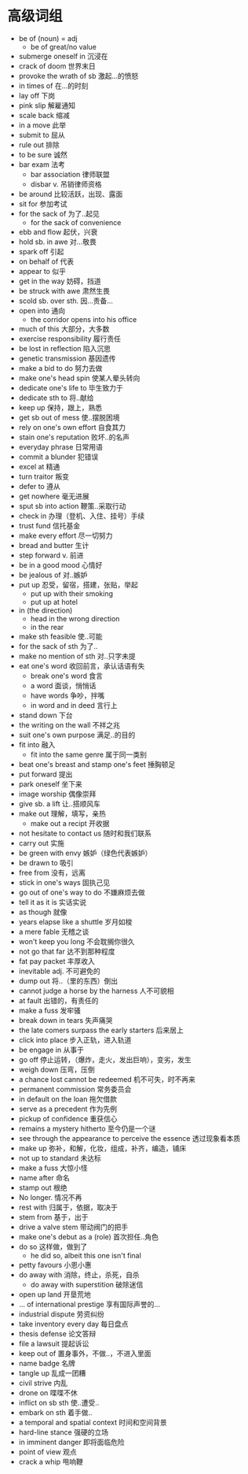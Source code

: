 # 高级词组

- be of (noun) = adj
  - be of great/no value
- submerge oneself in 沉浸在
- crack of doom 世界末日
- provoke the wrath of sb 激起...的愤怒
- in times of 在...的时刻
- lay off 下岗
- pink slip 解雇通知
- scale back 缩减
- in a move 此举
- submit to 屈从
- rule out 排除
- to be sure 诚然
- bar exam 法考
  - bar association 律师联盟
  - disbar v. 吊销律师资格
- be around 比较活跃，出现、露面
- sit for 参加考试
- for the sack of 为了..起见
  - for the sack of convenience
- ebb and flow 起伏，兴衰
- hold sb. in awe 对...敬畏
- spark off 引起
- on behalf of 代表
- appear to 似乎
- get in the way 妨碍，挡道
- be struck with awe 肃然生畏
- scold sb. over sth. 因...责备...
- open into 通向
  - the corridor opens into his office
- much of this 大部分，大多数
- exercise responsibility 履行责任
- be lost in reflection 陷入沉思
- genetic transmission 基因遗传
- make a bid to do 努力去做
- make one's head spin 使某人晕头转向
- dedicate one's life to 毕生致力于
- dedicate sth to 将..献给
- keep up 保持，跟上，熟悉
- get sb out of mess 使..摆脱困境
- rely on one's own effort 自食其力
- stain one's reputation 败坏..的名声
- everyday phrase 日常用语
- commit a blunder 犯错误
- excel at 精通
- turn traitor 叛变
- defer to 遵从
- get nowhere 毫无进展
- sput sb into action 鞭策..采取行动
- check in 办理（登机、入住、挂号）手续
- trust fund 信托基金
- make every effort 尽一切努力
- bread and butter 生计
- step forward v. 前进
- be in a good mood 心情好
- be jealous of 对..嫉妒
- put up 忍受，留宿，搭建，张贴，举起
  - put up with their smoking
  - put up at hotel
- in (the direction)
  - head in the wrong direction
  - in the rear
- make sth feasible 使..可能
- for the sack of sth 为了..
- make no mention of sth 对..只字未提
- eat one's word 收回前言，承认话语有失
  - break one's word 食言
  - a word 面谈，悄悄话
  - have words 争吵，拌嘴
  - in word and in deed 言行上
- stand down 下台
- the writing on the wall 不祥之兆
- suit one's own purpose 满足..的目的
- fit into 融入
  - fit into the same genre 属于同一类别
- beat one's breast and stamp one's feet 捶胸顿足
- put forward 提出
- park oneself 坐下来
- image worship 偶像崇拜
- give sb. a lift 让..搭顺风车
- make out 理解，填写，亲热
  - make out a recipt 开收据
- not hesitate to contact us 随时和我们联系
- carry out 实施
- be green with envy 嫉妒（绿色代表嫉妒）
- be drawn to 吸引
- free from 没有，远离
- stick in one's ways 固执己见
- go out of one's way to do 不嫌麻烦去做
- tell it as it is 实话实说
- as though 就像
- years elapse like a shuttle 岁月如梭
- a mere fable 无稽之谈
- won't keep you long 不会耽搁你很久
- not go that far 达不到那种程度
- fat pay packet 丰厚收入
- inevitable adj. 不可避免的
- dump out 将..（里的东西）倒出
- cannot judge a horse by the harness 人不可貌相
- at fault 出错的，有责任的
- make a fuss 发牢骚
- break down in tears 失声痛哭
- the late comers surpass the early starters 后来居上
- click into place 步入正轨，进入轨道
- be engage in 从事于
- go off 停止运转，（爆炸，走火，发出巨响），变劣，发生
- weigh down 压弯，压倒
- a chance lost cannot be redeemed 机不可失，时不再来
- permanent commission 常务委员会
- in default on the loan 拖欠借款
- serve as a precedent 作为先例
- pickup of confidence 重获信心
- remains a mystery hitherto 至今仍是一个谜
- see through the appearance to perceive the essence 透过现象看本质
- make up 弥补，和解，化妆，组成，补齐，编造，铺床
- not up to standard 未达标
- make a fuss 大惊小怪
- name after 命名
- stamp out 根绝
- No longer. 情况不再
- rest with 归属于，依据，取决于
- stem from 基于，出于
- drive a valve stem 带动阀门的把手
- make one's debut as a (role) 首次担任..角色
- do so 这样做，做到了
  - he did so, albeit this one isn't final
- petty favours 小恩小惠
- do away with 消除，终止，杀死，自杀
  - do away with superstition 破除迷信
- open up land 开垦荒地
- ... of international prestige 享有国际声誉的...
- industrial dispute 劳资纠纷
- take inventory every day 每日盘点
- thesis defense 论文答辩
- file a lawsuit 提起诉讼
- keep out of 置身事外，不做..，不进入里面
- name badge 名牌
- tangle up 乱成一团糟
- civil strive 内乱
- drone on 喋喋不休
- inflict on sb sth 使..遭受..
- embark on sth 着手做..
- a temporal and spatial context 时间和空间背景
- hard-line stance 强硬的立场
- in imminent danger 即将面临危险
- point of view 观点
- crack a whip 甩响鞭
